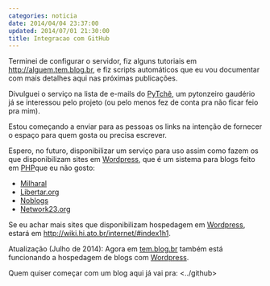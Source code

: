 ```yaml
---
categories: noticia
date: 2014/04/04 23:37:00
updated: 2014/07/01 21:30:00
title: Integracao com GitHub
---
```

Terminei de configurar o servidor, fiz alguns tutoriais em
<http://alguem.tem.blog.br>, e fiz scripts autom&aacute;ticos que eu vou documentar
com mais detalhes aqui nas pr&oacute;ximas publica&ccedil;&otilde;es.

Divulguei o servi&ccedil;o na lista de e-mails do [PyTch&ecirc;](http://pytche.org), um pytonzeiro
gaud&eacute;rio j&aacute; se interessou pelo projeto (ou pelo menos fez de conta pra n&atilde;o
ficar feio pra mim).

Estou come&ccedil;ando a enviar para as pessoas os links na inten&ccedil;&atilde;o de fornecer o
espa&ccedil;o para quem gosta ou precisa escrever.

Espero, no futuro, disponibilizar um servi&ccedil;o para uso assim como fazem os
que disponibilizam sites em [Wordpress](http://wordpress.org), que &eacute; um sistema
para blogs feito em [PHP](http://php.net)que eu n&atilde;o gosto:

* [Milharal](https://milharal.org)
* [Libertar.org](http://libertar.org)
* [Noblogs](http://noblogs.org)
* [Network23.org](https://network23.org)

Se eu achar mais sites que disponibilizam hospedagem em [Wordpress](http://wordpress.org), estar&aacute; em
<http://wiki.hi.ato.br/internet/#index1h1>.

Atualiza&ccedil;&atilde;o (Julho de 2014): Agora em [tem.blog.br](http://tem.blog.br) tamb&eacute;m est&aacute; funcionando a hospedagem de blogs com [Wordpress](http://wordpress.org).

Quem quiser come&ccedil;ar com um blog aqui j&aacute; vai pra:
<../github>
